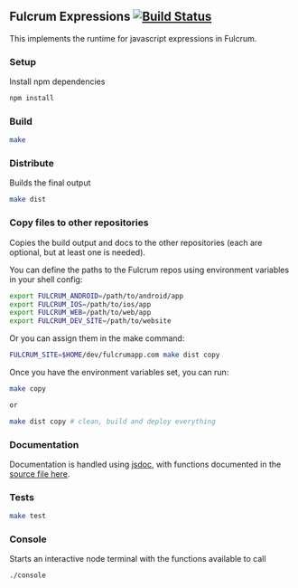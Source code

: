 ## Fulcrum Expressions [![Build Status](https://secure.travis-ci.org/fulcrumapp/fulcrum-expressions.svg)](http://travis-ci.org/fulcrumapp/fulcrum-expressions)

This implements the runtime for javascript expressions in Fulcrum.

### Setup

Install npm dependencies

```sh
npm install
```

### Build

```sh
make
```

### Distribute

Builds the final output

```sh
make dist
```

### Copy files to other repositories

Copies the build output and docs to the other repositories (each are optional, but at least one is needed).

You can define the paths to the Fulcrum repos using environment variables in your shell config:

```sh
export FULCRUM_ANDROID=/path/to/android/app
export FULCRUM_IOS=/path/to/ios/app
export FULCRUM_WEB=/path/to/web/app
export FULCRUM_DEV_SITE=/path/to/website
```

Or you can assign them in the make command:

```sh
FULCRUM_SITE=$HOME/dev/fulcrumapp.com make dist copy
```

Once you have the environment variables set, you can run:

```sh
make copy

or

make dist copy # clean, build and deploy everything
```

### Documentation

Documentation is handled using [jsdoc](http://usejsdoc.org/), with functions documented in the [source file here](https://github.com/fulcrumapp/fulcrum-expressions/blob/master/docs/docs.js).

### Tests

```sh
make test
```

### Console

Starts an interactive node terminal with the functions available to call

```sh
./console
```
